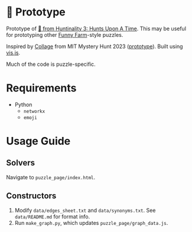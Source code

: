 # 🤫 Prototype
Prototype of [🤫 from Huntinality 3: Hunts Upon A Time](https://www.huntinality.com/puzzles/puzzle_4). This may be useful for prototyping other [Funny Farm](https://devjoe.appspot.com/huntindex/keyword/funnyfarm)-style puzzles.

Inspired by [Collage](https://puzzles.mit.edu/2023/interestingthings.museum/puzzles/collage) from MIT Mystery Hunt 2023 ([prototype](https://github.com/alexirpan/collage-prototype)). Built using [vis.js](https://visjs.github.io/vis-network/docs/network/).

Much of the code is puzzle-specific.

# Requirements

- Python
  - `networkx`
  - `emoji`

# Usage Guide

## Solvers

Navigate to `puzzle_page/index.html`.

## Constructors

1. Modify `data/edges_sheet.txt` and `data/synonyms.txt`. See `data/README.md` for format info.
2. Run `make_graph.py`, which updates `puzzle_page/graph_data.js`.
